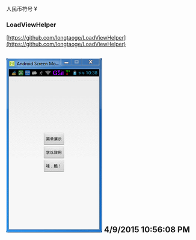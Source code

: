 
人民币符号 ¥ 

### LoadViewHelper ###
[https://github.com/longtaoge/LoadViewHelper](https://github.com/longtaoge/LoadViewHelper)

![](https://github.com/longtaoge/LoadViewHelper/raw/master/lodingview.gif)
4/9/2015 10:56:08 PM 
----------
